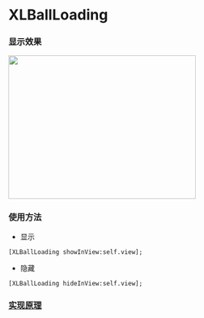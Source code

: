 # XLBallLoading

### 显示效果

<img src="https://github.com/mengxianliang/XLBallLoading/blob/master/GIF/1.gif" width=370 height=283 />

### 使用方法

* 显示
```objc
[XLBallLoading showInView:self.view];
```
* 隐藏
```objc
[XLBallLoading hideInView:self.view];
```
### [实现原理](http://blog.csdn.net/u013282507/article/details/70145151)
